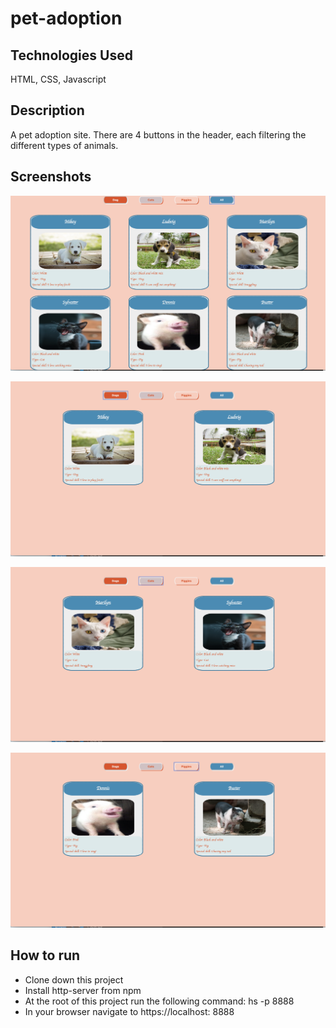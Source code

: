 # pet-adoption

## Technologies Used
HTML, CSS, Javascript

## Description
A pet adoption site.  There are 4 buttons in the header, each filtering the different types of animals.

## Screenshots
![screenshot-1](https://github.com/denzelb5/pet-adoption/blob/master/screenshots/pets-1.png?raw=true)

![screenshot-2](https://github.com/denzelb5/pet-adoption/blob/master/screenshots/pets-2.png?raw=true)

![screenshot-3](https://github.com/denzelb5/pet-adoption/blob/master/screenshots/pets-3.png?raw=true)

![screenshot-4](https://github.com/denzelb5/pet-adoption/blob/master/screenshots/pets-4.png?raw=true)

## How to run
* Clone down this project
* Install http-server from npm
* At the root of this project run the following command: hs -p 8888
* In your browser navigate to https://localhost: 8888